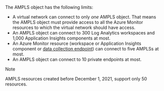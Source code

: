 The AMPLS object has the following limits:
* A virtual network can connect to only *one* AMPLS object. That means the AMPLS object must provide access to all the Azure Monitor resources to which the virtual network should have access.
* An AMPLS object can connect to 300 Log Analytics workspaces and 1,000 Application Insights components at most.
* An Azure Monitor resource (workspace or Application Insights component or [data collection endpoint](../essentials/data-collection-endpoint-overview.md)) can connect to five AMPLSs at most.
* An AMPLS object can connect to 10 private endpoints at most.

> [!NOTE]
> AMPLS resources created before December 1, 2021, support only 50 resources.